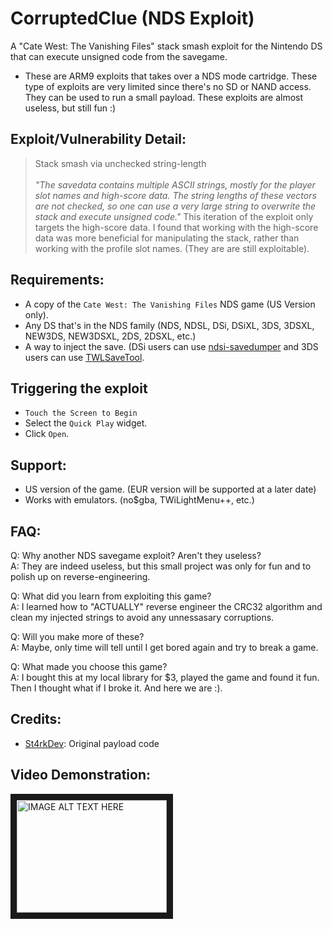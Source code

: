 # CorruptedClue (NDS Exploit)
A "Cate West: The Vanishing Files" stack smash exploit for the Nintendo DS that can execute unsigned code from the savegame.

* These are ARM9 exploits that takes over a NDS mode cartridge. These type of exploits are very limited since there's no SD or NAND access. They can be used to run a small payload. These exploits are almost useless, but still fun :)

## Exploit/Vulnerability Detail:
> Stack smash via unchecked string-length<br><br>
> *"The savedata contains multiple ASCII strings, mostly for the player slot names and high-score data. The string lengths of these vectors are not checked, so one can use a very large string to overwrite the stack and execute unsigned code."*
> This iteration of the exploit only targets the high-score data. I found that working with the high-score data was more beneficial for manipulating the stack, rather than working with the profile slot names. (They are are still exploitable).
###
## Requirements:
* A copy of the `Cate West: The Vanishing Files` NDS game (US Version only).
* Any DS that's in the NDS family (NDS, NDSL, DSi, DSiXL, 3DS, 3DSXL, NEW3DS, NEW3DSXL, 2DS, 2DSXL, etc.)
* A way to inject the save. (DSi users can use [ndsi-savedumper](https://github.com/edo9300/ndsi-savedumper) and 3DS users can use [TWLSaveTool](https://github.com/TuxSH/TWLSaveTool/releases).
###
## Triggering the exploit
* `Touch the Screen to Begin`
* Select the `Quick Play` widget.
* Click `Open`.
###
## Support:
* US version of the game. (EUR version will be supported at a later date)
* Works with emulators. (no$gba, TWiLightMenu++, etc.)
###
## FAQ:
Q: Why another NDS savegame exploit? Aren't they useless?<br>
A: They are indeed useless, but this small project was only for fun and to polish up on reverse-engineering.

Q: What did you learn from exploiting this game?<br>
A: I learned how to "ACTUALLY" reverse engineer the CRC32 algorithm and clean my injected strings to avoid any unnessasary corruptions.

Q: Will you make more of these?<br>
A: Maybe, only time will tell until I get bored again and try to break a game.

Q: What made you choose this game?<br>
A: I bought this at my local library for $3, played the game and found it fun. Then I thought what if I broke it. And here we are :).
###
## Credits:
* [St4rkDev](https://twitter.com/St4rkDev): Original payload code
###
## Video Demonstration:
<a href="http://www.youtube.com/watch?feature=player_embedded&v=drayJZ3LNZQ
" target="_blank"><img src="http://img.youtube.com/vi/drayJZ3LNZQ/0.jpg" 
alt="IMAGE ALT TEXT HERE" width="240" height="180" border="10" /></a>
